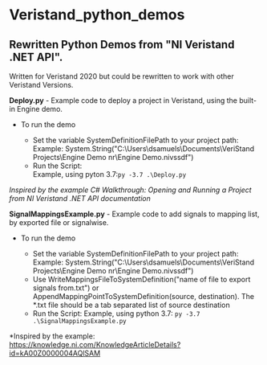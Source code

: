 # Veristand_python_demos

## Rewritten Python Demos from "NI Veristand .NET API".
Written for Veristand 2020 but could be rewritten to work with other Veristand Versions.

**Deploy.py** - Example code to deploy a project in Veristand, using the built-in Engine demo.

* To run the demo
  
  * Set the variable SystemDefinitionFilePath to your project path:  
    Example: System.String("C:\\Users\\dsamuels\\Documents\\VeriStand Projects\\Engine Demo nr\\Engine Demo.nivssdf")
  * Run the Script:  
    Example, using pyton 3.7:`py -3.7 .\Deploy.py`
  
 *Inspired by the example C# Walkthrough: Opening and Running a Project from NI Veristand .NET API documentation*
 
**SignalMappingsExample.py** - Example code to add signals to mapping list, by exported file or signalwise.

* To run the demo

  * Set the variable SystemDefinitionFilePath to your project path:  
    Example: System.String("C:\\Users\\dsamuels\\Documents\\VeriStand Projects\\Engine Demo nr\\Engine Demo.nivssdf")
  * Use WriteMappingsFileToSystemDefinition("name of file to export signals from.txt") or 
    AppendMappingPointToSystemDefinition(source, destination). The *.txt file should be a tab separated list of 
    source destination
  * Run the Script:
    Example, using python 3.7: `py -3.7 .\SignalMappingsExample.py`
  
 *Inspired by the example: https://knowledge.ni.com/KnowledgeArticleDetails?id=kA00Z0000004AQlSAM 
  
